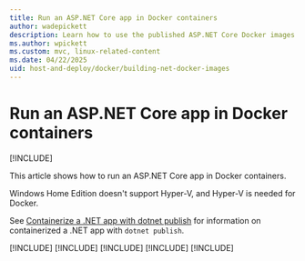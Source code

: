 ```yaml
---
title: Run an ASP.NET Core app in Docker containers
author: wadepickett
description: Learn how to use the published ASP.NET Core Docker images from the Docker Registry. Pull and build your own images.
ms.author: wpickett
ms.custom: mvc, linux-related-content
ms.date: 04/22/2025
uid: host-and-deploy/docker/building-net-docker-images
---
```


# Run an ASP.NET Core app in Docker containers

[!INCLUDE[](~/includes/not-latest-version.md)]

This article shows how to run an ASP.NET Core app in Docker containers.

Windows Home Edition doesn't support Hyper-V, and Hyper-V is needed for Docker.

See [Containerize a .NET app with dotnet publish](/dotnet/core/docker/publish-as-container) for information on containerized a .NET app with `dotnet publish`.

[!INCLUDE[](~/host-and-deploy/docker/includes/building-net-docker-images10.md)]
[!INCLUDE[](~/host-and-deploy/docker/includes/building-net-docker-images9.md)]
[!INCLUDE[](~/host-and-deploy/docker/includes/building-net-docker-images8.md)]
[!INCLUDE[](~/host-and-deploy/docker/includes/building-net-docker-images7.md)]
[!INCLUDE[](~/host-and-deploy/docker/includes/building-net-docker-images5.md)]
